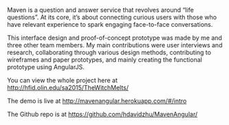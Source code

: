 Maven is a question and answer service that revolves around “life questions”. At its core, it’s about connecting curious users with those who have relevant experience to spark engaging face-to-face conversations.

This interface design and proof-of-concept prototype was made by me and three other team members. My main contributions were user interviews and research, collaborating through various design methods, contributing to wireframes and paper prototypes, and mainly creating the functional prototype using AngularJS.

You can view the whole project here at http://hfid.olin.edu/sa2015/TheWitchMelts/

The demo is live at http://mavenangular.herokuapp.com/#/intro

The Github repo is at https://github.com/hdavidzhu/MavenAngular/
